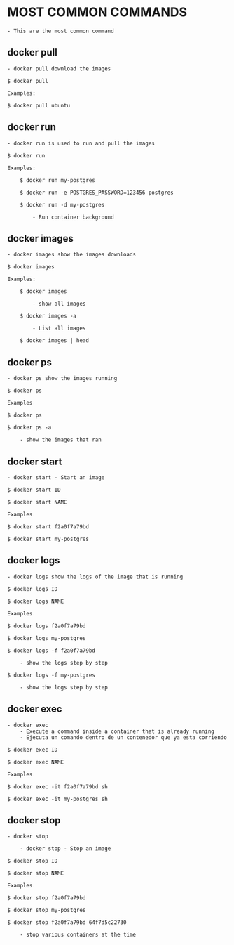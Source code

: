 
# MOST COMMON COMMANDS

    - This are the most common command

## docker pull

    - docker pull download the images

    $ docker pull

    Examples:

    $ docker pull ubuntu

## docker run

    - docker run is used to run and pull the images

    $ docker run

    Examples: 

        $ docker run my-postgres

        $ docker run -e POSTGRES_PASSWORD=123456 postgres

        $ docker run -d my-postgres

            - Run container background

## docker images

    - docker images show the images downloads

    $ docker images

    Examples: 

        $ docker images

            - show all images

        $ docker images -a

            - List all images

        $ docker images | head

## docker ps

    - docker ps show the images running

    $ docker ps

    Examples

    $ docker ps

    $ docker ps -a

        - show the images that ran

## docker start

    - docker start - Start an image

    $ docker start ID

    $ docker start NAME

    Examples

    $ docker start f2a0f7a79bd

    $ docker start my-postgres

## docker logs

    - docker logs show the logs of the image that is running

    $ docker logs ID

    $ docker logs NAME

    Examples

    $ docker logs f2a0f7a79bd

    $ docker logs my-postgres

    $ docker logs -f f2a0f7a79bd

        - show the logs step by step

    $ docker logs -f my-postgres

        - show the logs step by step

## docker exec

    - docker exec 
        - Execute a command inside a container that is already running
        - Ejecuta un comando dentro de un contenedor que ya esta corriendo

    $ docker exec ID

    $ docker exec NAME

    Examples 

    $ docker exec -it f2a0f7a79bd sh

    $ docker exec -it my-postgres sh

## docker stop

    - docker stop

        - docker stop - Stop an image

    $ docker stop ID

    $ docker stop NAME

    Examples

    $ docker stop f2a0f7a79bd

    $ docker stop my-postgres

    $ docker stop f2a0f7a79bd 64f7d5c22730

        - stop various containers at the time
